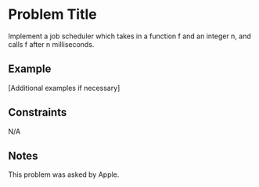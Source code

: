 # Problem Title

Implement a job scheduler which takes in a function f and an integer n, and calls f after n milliseconds.

## Example


[Additional examples if necessary]

## Constraints
N/A

## Notes
This problem was asked by Apple.